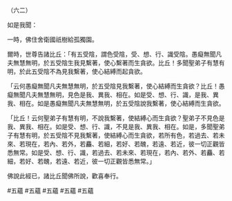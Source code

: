 （六二）

如是我聞：

一時，佛住舍衛國祇樹給孤獨園。

爾時，世尊告諸比丘：「有五受陰，謂色受陰，受、想、行、識受陰。愚癡無聞凡夫無慧無明，於五受陰生我見繫著，使心繫著而生貪欲。比丘！多聞聖弟子有慧有明，於此五受陰不為見我繫著，使心結縛而起貪欲。

「云何愚癡無聞凡夫無慧無明，於五受陰見我繫著，使心結縛而生貪欲？比丘！愚癡無聞凡夫無慧無明，見色是我、異我、相在。如是受、想、行、識，是我、異我、相在。如是愚癡無聞凡夫無慧無明，於五受陰說我繫著，使心結縛而生貪欲。

「比丘！云何聖弟子有慧有明，不說我繫著，使結縛心而生貪欲？聖弟子不見色是我、異我、相在。如是受、想、行、識，不見是我、異我、相在。如是，多聞聖弟子有慧有明，於五受陰不見我繫著，使結縛心而生貪欲，若所有色，若過去、若未來、若現在，若內、若外，若麤、若細，若好、若醜，若遠、若近，彼一切正觀皆悉無常。如是受、想、行、識，若過去、若未來、若現在，若內、若外、若麤、若細，若好、若醜，若遠、若近，彼一切正觀皆悉無常。」

佛說此經已，諸比丘聞佛所說，歡喜奉行。



#五蘊
#五蘊
#五蘊
#五蘊
#五蘊
